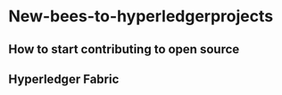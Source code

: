 # New-bees-to-hyperledgerprojects
## How to start contributing to open source


## Hyperledger Fabric
